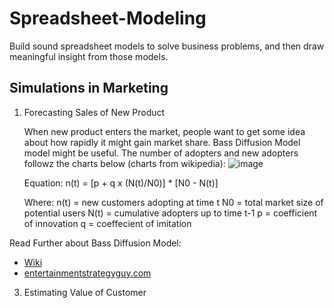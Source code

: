 # Spreadsheet-Modeling
Build sound spreadsheet models to solve business problems, and then draw meaningful insight from those models.

## Simulations in Marketing
1. Forecasting Sales of New Product

    When new product enters the market, people want to get some idea about how rapidly it might gain market share. Bass Diffusion Model model might be useful. The number of adopters and new adopters followz the charts below (charts from wikipedia):
![image](https://user-images.githubusercontent.com/102925575/173689354-e9a6555d-69e6-4531-8124-63281364f528.png)

    Equation:
    n(t) = [p + q x (N(t)/N0)] * [N0 - N(t)]
    
    Where:
    n(t) = new customers adopting at time t
    N0	 = total market size of potential users
    N(t) = cumulative adopters up to time t-1
    p	   = coefficient of innovation
    q	   = coeffecient of imitation  



Read Further about Bass Diffusion Model: 
- [Wiki](https://en.wikipedia.org/wiki/Bass_diffusion_model)
- [entertainmentstrategyguy.com](https://entertainmentstrategyguy.com/2019/09/11/the-bass-diffusion-modelexplained-the-most-important-shape-of-the-streaming-wars/)

3. Estimating Value of Customer
